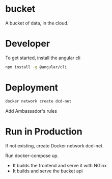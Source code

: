 # bucket
A bucket of data, in the cloud.


# Developer 

To get started, install the angular cli

```bash
npm install -g @angular/cli
```

# Deployment


```sh
docker network create dcd-net
```

Add Ambassador's rules 


# Run in Production

If not existing, create Docker network dcd-net.

Run docker-compose up.

- It builds the frontend and serve it with NGinx
- It builds and serve the bucket api